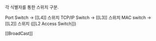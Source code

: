 각 식별자를 통한 스위치 구분.

Port Switch -> [[L4]] 스위치
TCP/IP Switch -> [[L3]] 스위치 
MAC switch -> [[L2]] 스위치 ([[L2 Access Switch]])

[[BroadCast]]